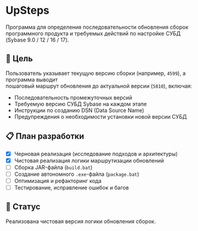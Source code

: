 # UpSteps

Программа для определения последовательности обновления сборок программного продукта и 
требуемых действий по настройке СУБД (Sybase 9.0 / 12 / 16 / 17).

## 🎯 Цель

Пользователь указывает текущую версию сборки (например, `4599`), а программа выводит  
пошаговый маршрут обновления до актуальной версии (`5810`), включая:

- Последовательность промежуточных версий
- Требуемую версию СУБД Sybase на каждом этапе
- Инструкции по созданию DSN (Data Source Name)
- Предупреждения о необходимости установки новой версии СУБД

## 📋 План разработки

- [x] Черновая реализация (исследование подходов и архитектуры)
- [x] Чистовая реализация логики маршрутизации обновлений
- [ ] Сборка JAR-файла (`build.bat`)
- [ ] Создание автономного `.exe`-файла (`package.bat`)
- [ ] Оптимизация и рефакторинг кода
- [ ] Тестирование, исправление ошибок и багов

## 🚧 Статус

Реализована чистовая версия логики обновления сборок.